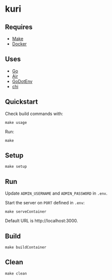 # kuri

## Requires

* [Make](https://www.gnu.org/software/make/)
* [Docker](https://www.docker.com/)

## Uses

* [Go](https://go.dev/)
* [Air](https://github.com/air-verse/air)
* [GoDotEnv](https://pkg.go.dev/github.com/joho/godotenv)
* [chi](https://go-chi.io/)

## Quickstart

Check build commands with:
```
make usage
```

Run:
```
make
```

## Setup

```
make setup
```

## Run

Update `ADMIN_USERNAME` and `ADMIN_PASSWORD` in `.env`.

Start the server on `PORT` defined in `.env`:

```
make serveContainer
```

Default URL is http://localhost:3000.

## Build

```
make buildContainer
```

## Clean

```
make clean
```
